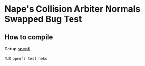 # Nape's Collision Arbiter Normals Swapped Bug Test



## How to compile

Setup [openfl](http://www.openfl.org/download/)

run `openfl test neko`